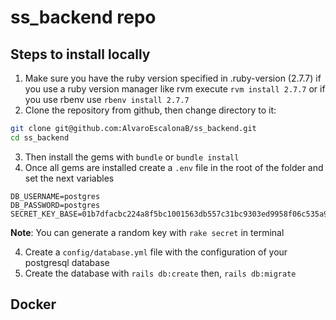 # ss_backend repo

## Steps to install locally

1. Make sure you have the ruby version specified in .ruby-version (2.7.7) if you use a ruby version manager like rvm execute `rvm install 2.7.7` or if you use rbenv use `rbenv install 2.7.7`
2. Clone the repository from github, then change directory to it:

```bash
git clone git@github.com:AlvaroEscalonaB/ss_backend.git
cd ss_backend
```

3. Then install the gems with `bundle` or `bundle install`
4. Once all gems are installed create a `.env` file in the root of the folder and set the next variables

```env
DB_USERNAME=postgres
DB_PASSWORD=postgres
SECRET_KEY_BASE=01b7dfacbc224a8f5bc1001563db557c31bc9303ed9958f06c535a9a284ab18bf60fb3199c0173d20ffc424521b3db6fe2ddf9f0c4a4398ee80273b86e228486
```

**Note**: You can generate a random key with `rake secret` in terminal

4. Create a `config/database.yml` file with the configuration of your postgresql database
5. Create the database with `rails db:create` then, `rails db:migrate`

## Docker

